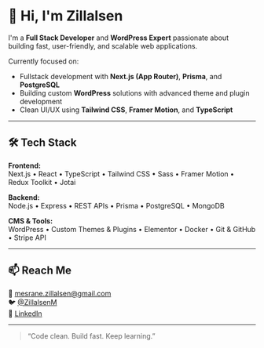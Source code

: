 # 👋 Hi, I'm Zillalsen

I'm a **Full Stack Developer** and **WordPress Expert** passionate about building fast, user-friendly, and scalable web applications.

Currently focused on:
- Fullstack development with **Next.js (App Router)**, **Prisma**, and **PostgreSQL**
- Building custom **WordPress** solutions with advanced theme and plugin development
- Clean UI/UX using **Tailwind CSS**, **Framer Motion**, and **TypeScript**

---

## 🛠️ Tech Stack

**Frontend:**  
Next.js • React • TypeScript • Tailwind CSS • Sass • Framer Motion • Redux Toolkit • Jotai

**Backend:**  
Node.js • Express • REST APIs • Prisma • PostgreSQL • MongoDB

**CMS & Tools:**  
WordPress • Custom Themes & Plugins • Elementor • Docker • Git & GitHub • Stripe API

---

## 📫 Reach Me

📧 mesrane.zillalsen@gmail.com  
🐦 [@ZillalsenM](https://twitter.com/ZillalsenM)  
🔗 [LinkedIn](https://linkedin.com/in/zillalsen-mesrane)

---

> “Code clean. Build fast. Keep learning.”
